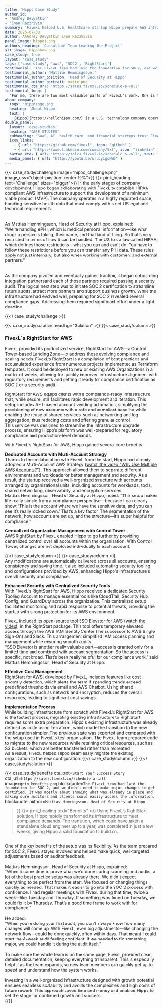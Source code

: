 ```yaml
---
title: 'Hippo Case Study'
author_id:
- 'Andrey Devyatkin'
- 'Ivan Razzhivin' 
summary: 'FivexL helped U.S. healthcare startup Hippo prepare AWS infrastructure for SOC 2 certification. By using FivexL’s RightStart for AWS, Hippo gained a compliance-ready foundation with a well-structured multi-account setup that simplified audits and supported rapid growth.'
date: 2025-07-30 
author: AAndrey Devyatkin Ivan Razzhivin
panel_image: hippo1.png
authors_heading: 'Consultant Team Leading the Project'
alt_image: hippobnw.png
case_study: true
layout: 'case_study'
tags: ['case study', 'aws', 'SOC2', 'RightStart']
testimonial: 'The FivexL team had laid the foundation for SOC2, and we didn’t need to make major changes to get certified.'
testimonial_author: 'Mattias Hemmingsson,'
testimonial_author_position: 'Head of Security at Hippo'
testimonial_author_portrait: matte.png
testimonial_cta_url: 'https://sales.fivexl.io/schedule-a-call'
testimonial_long: |
  “For me, there are two most valuable parts of FivexL’s work. One is the multi-account AWS setup. This setup makes life from a compliance perspective really simple, because I can clearly show, ‘This is the account where we have the sensitive data,’ and you can see it’s really locked down.  The second is the SSO Elevator tool — it grants access only for a limited time and works together with account segmentation. So the access is specific and time-bound, not broad or permanent. That’s been really helpful for our compliance work.”
about_company:
  logo: 'hippologo.png'
  heading: 'About Hippo'
  text: |
    [Hippo](https://hellohippo.com/) is a U.S. technology company operating in the healthcare sector, an industry known for its strict regulatory requirements. Hippo developed a free, smart platform that helps users navigate the complex world of prescription pricing, identifying the lowest available price. It saves up to 97% on prescriptions. Hippo is accepted at over 70,000 pharmacies nationwide, including CVS, Walgreens, Rite Aid, Walmart, Target, Kroger, Publix, Costco, and more. By empowering users to make smarter choices, Hippo takes the pain out of the healthcare system, proving that while health is priceless, medication should be affordable.
double_panel:
  layout: 'case-studies'
  heading: "CASE STUDIES"
  subheading: "SaaS, AI, health care, and financial startups trust FivexL to build their infrastructure in AWS, empowering their businesses to grow faster. Learn how."
  icon_links:
    - { url: "https://github.com/fivexl", icon: "github" }
    - { url: "https://www.linkedin.com/company/5xl", icon: "linkedin" }
  button_cta: { url: "https://sales.fivexl.io/schedule-a-call", text: "Book a consultation" }
  media_panel: { url: "https://youtu.be/uruLy1goNW0" }
---
```

{{< case_study/challenge  image="hippo_challenge.png" image_css="object-position: center 10%">}}
{{< pink_heading text="Challenge"  sizes="bigger">}}
In the early stages of company development, Hippo began collaborating with FivexL to establish HIPAA-compliant AWS infrastructure to support the development of a minimum viable product (MVP). The company operates in a highly regulated space, handling sensitive health data that must comply with strict US legal and technical requirements.<br/>
<br/>  
As Mattias Hemmingsson, Head of Security at Hippo, explained:  
 “We’re handling ePHI, which is medical personal information—like what drugs a person is taking, their name, and that kind of thing. So that’s very restricted in terms of how it can be handled. The US has a law called HIPAA, which defines those restrictions—what you can and can’t do. You have to follow these restrictions before you can transfer any PHI data. These rules apply not just internally, but also when working with customers and external partners.”<br/>
<br/>  
As the company pivoted and eventually gained traction, it began onboarding integration partnersand each of those partners required passing a security audit. The logical next step was to initiate SOC 2 certification to streamline future audits, attract more partners and support business growth. While the infrastructure had evolved well, preparing for SOC 2 revealed several compliance gaps. Addressing them required significant effort under a tight deadline.<br/>

{{</ case_study/challenge >}}  

{{< case_study/solution heading="Solution" >}}
{{< case_study/column >}}
### FivexL´s RightStart for AWS 
FivexL provided its productized service, RightStart for AWS—a Control Tower-based Landing Zone—to address these evolving compliance and scaling needs. FivexL’s RightStart is a compilation of best practices and accumulated experience from numerous projects implemented as Terraform templates. It could be deployed to new or existing AWS Organizations in a matter of weeks, allowing for quickly improved infrastructure alignment with regulatory requirements and getting it ready for compliance certification as SOC 2 or a security audit.  

RightStart for AWS equips clients with a compliance-ready infrastructure that, while secure, still facilitates rapid development and iteration. This setup includes AFT-based account vending automation, simplifying the provisioning of new accounts with a safe and compliant baseline while enabling the reuse of shared services, such as networking and log aggregation, thus reducing costs and offering granular control.  
This service was designed to streamline the infrastructure upgrade process, ensuring Hippo’s platform was well-prepared for regulatory compliance and production-level demands.  

With FivexL’s RightStart for AWS, Hippo gained several core benefits.  
 
**Dedicated Accounts with Multi-Account Strategy**  
Thanks to the collaboration with FivexL from the start, Hippo had already adopted a Multi-Account AWS Strategy ([watch the video "Why Use Multiple AWS Accounts?"](https://youtube.com/live/JBcwjP6HIZc)). This approach allowed them to separate different environments and workloads for better management and security. 
As a result, the startup received a well-organized structure with accounts arranged by organizational units,  including accounts for workloads, tools, shared networking, observability, and encryption services.  
Mattias Hemmingsson, Head of Security at Hippo, noted:
“This setup makes life really simple from a compliance perspective—because I can clearly show: ‘This is the account where we have the sensitive data, and you can see it’s really locked down.’ That’s a key factor. The segmentation of the network, how accounts are set up, and the structure—it’s super helpful for compliance.”
  
**Centralized Organization Management with Control Tower**  
AWS RightStart by FivexL enabled Hippo to go further by providing centralized control over all accounts within the organization. With Control Tower, changes are not deployed individually to each account.    
  
{{</ case_study/column >}}
{{< case_study/column >}}  
Any modifications are automatically delivered across all accounts, ensuring consistency and saving time. It also included automating security tooling and configurations provided by AWS, enhancing Hippo's infrastructure's overall security and compliance.  
  
**Enhanced Security with Centralized Security Tools**  
With FivexL’s RightStart for AWS, Hippo received a dedicated Security Tooling Account to manage essential tools like CloudTrail, Security Hub, Config, and GuardDuty across the organization. This centralized setup facilitated monitoring and rapid response to potential threats, providing the startup with strong protection for its AWS environment.  
  
FivexL included its open-source tool SSO Elevator for AWS ([watch the video](https://youtu.be/CrIfaNpuCeY?feature=shared)), in the RightStart package. This tool offers temporary elevated access through the AWS IAM Identity Center (the successor to AWS Single Sign-On) and Slack. This arrangement simplified IAM access planning and management while ensuring smooth audits.  
“SSO Elevator is another really valuable part—access is granted only for a limited time and combined with account segmentation. So the access is specific, not broad. That’s been really helpful for our compliance work,” said Mattias Hemmingsson, Head of Security at Hippo. 

**Effective Cost Management**  
RightStart for AWS, developed by FivexL, includes features like cost anomaly detection, which alerts the team if spending trends exceed predefined thresholds via email and AWS Chatbot. Using shared configurations, such as network and encryption, reduces the overall resources, leading to significant cost savings.  

**Implementation Process**  
While building infrastructure from scratch with FivexL’s RightStart for AWS is the fastest process, migrating existing infrastructure to RightStart requires some extra preparation. Hippo's existing infrastructure was already defined as code using Terraform, which made the transition to the new configuration simpler. The previous state was exported and compared with the setup used in FivexL's test organization. The FivexL team prepared code to migrate to the new resources while retaining critical resources, such as S3 buckets, which are better transferred rather than recreated.  
As a result, FivexL helped Hippo seamlessly migrate the existing organization to the new configuration. 
{{</ case_study/column >}}
{{</ case_study/solution >}}


{{< case_study/benefits
    cta_text=`Start Your Success Story`
    cta_url=`https://sales.fivexl.io/schedule-a-call`
    image=`goto_benefits.png`
    blockquote=`The FivexL team had laid the foundation for SOC 2, and we didn’t need to make major changes to get certified. It was mostly about showing what was already in place and making sure auditors and clients could easily access the information.`
    blockquote_author=`Mattias Hemmingsson, Head of Security at Hippo`
>}}
{{< pink_heading text="Benefits" >}}
Using FivexL’s RightStart solution, Hippo rapidly transformed its infrastructure to meet compliance demands. The transition, which could have taken a standalone cloud engineer up to a year, was completed in just a few weeks, giving Hippo a solid foundation to build on.<br/>
<br/>  
One of the key benefits of the setup was its flexibility. As the team prepared for SOC 2, FivexL stayed involved and helped make quick, well-targeted adjustments based on auditor feedback.<br/> 
<br/> 
Mattias Hemmingsson, Head of Security at Hippo, explained:<br/>
“When it came time to prove what we'd done during scanning and audits, a lot of the best practice setup was already there. We didn't expect everything to be perfect from the start. We focused on changing things quickly as needed. That makes it easier to go into the SOC 2 process with confidence. I had regular meetings with FivexL during that time, twice a week—like Tuesday and Thursday. If something was found on Tuesday, we could fix it by Thursday. That's a good time frame to work with for compliance.”<br/>
<br/>
He added:<br/>
“When you’re doing your first audit, you don’t always know how many changes will come up. With FivexL, even big adjustments—like changing the network flow—could be done quickly, often within days. That meant I could start the 4-week audit feeling confident: if we needed to fix something major, we could handle it during the audit itself.”<br/> 
<br/>
To make sure the whole team is on the same page, FivexL provided clear, detailed documentation, keeping everything transparent. This is especially helpful as the team expands, so new team members can quickly get up to speed and understand how the system works.<br/>
<br/> 
Investing in a well-organized infrastructure designed with growth potential ensures seamless scalability and avoids the complexities and high costs of future rework. This approach saved time and money and enabled Hippo to set the stage for continued growth and success.<br/>  
{{</ case_study/benefits >}}  


